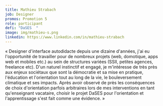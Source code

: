 ```yaml
---
title: Mathieu Strabach
job: Designer
promos: Promotion 5
role: participant
defi: "DaSES  "
image: img/mathieu-s.png
linkedin: https://www.linkedin.com/in/mathieu-strabach
---
```

« Designer d'interface autodidacte depuis une dizaine d'années, j'ai eu l'opportunité de travailler pour de nombreux projets (web, domotique, apps web et mobiles etc.) au sein de structures variées (SSII, petites agences, freelance etc). D'un naturel instinctif et engagé, je m'intéresse de très près aux enjeux sociétaux que sont la démocratie et sa mise en pratique, l'éducation et l'orientation tout au long de la vie, le bouleversement climatique et ses impacts. Après avoir observé de près les conséquences de choix d'orientation parfois arbitraires lors de mes interventions en tant qu'enseignant vacataire, choisir le projet DaSES pour l'orientation et l'apprentissage s'est fait comme une évidence. »